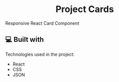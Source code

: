 <h1 align="center" id="title">Project Cards</h1>


<p id="description">Responsive React Card Component</p>

<h2>💻 Built with</h2>

Technologies used in the project:

*   React
*   CSS
*   JSON
